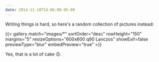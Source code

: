 ```yaml
---
date: 2014-11-18T14:06:00-05:00
---
```


Writing things is hard, so here's a random collection of pictures instead:

{{< gallery match="images/*" sortOrder="desc" rowHeight="150" margins="5" resizeOptions="600x600 q90 Lanczos" showExif=false previewType="blur" embedPreview="true" >}}

Yes, that is a lot of cake 🙃.